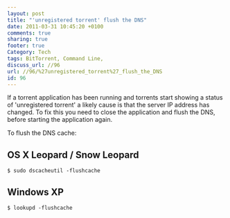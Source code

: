 ```yaml
---
layout: post
title: "'unregistered torrent' flush the DNS"
date: 2011-03-31 10:45:20 +0100 
comments: true
sharing: true
footer: true
Category: Tech
tags: BitTorrent, Command Line,
discuss_url: //96
url: //96/%27unregistered_torrent%27_flush_the_DNS
id: 96
---
```

If a torrent application has been running and torrents start showing a status of 'unregistered torrent' a likely cause is that the server IP address has changed. To fix this you need to close the application and flush the DNS, before starting the application again.

To flush the DNS cache:

OS X Leopard / Snow Leopard
---------------------------

    $ sudo dscacheutil -flushcache

Windows XP
----------

    $ lookupd -flushcache
